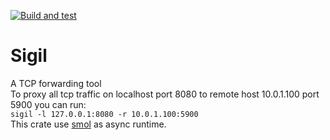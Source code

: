 [![Build and test](https://github.com/HeilAsuka/Sigil/actions/workflows/build-and-test.yaml/badge.svg)](https://github.com/HeilAsuka/Sigil/actions/workflows/build-and-test.yaml)
# Sigil
A TCP forwarding tool      
To proxy all tcp traffic on localhost port 8080 to remote host 10.0.1.100 port 5900 you can run:     
```sigil -l 127.0.0.1:8080 -r 10.0.1.100:5900```     
This crate use [smol](https://github.com/smol-rs/smol) as async runtime.